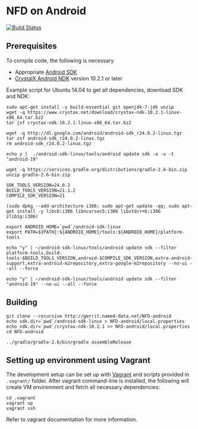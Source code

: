 NFD on Android
==============

[![Build Status](https://travis-ci.org/named-data/NFD-android.svg?branch=master)](https://travis-ci.org/named-data/NFD-android)

## Prerequisites

To compile code, the following is necessary

- Appropriate [Android SDK](http://developer.android.com/sdk/index.html)
- [CrystalX Android NDK](https://www.crystax.net/en/download) version 10.2.1 or later

Example script for Ubuntu 14.04 to get all dependencies, download SDK and NDK:

    sudo apt-get install -y build-essential git openjdk-7-jdk unzip
    wget -q https://www.crystax.net/download/crystax-ndk-10.2.1-linux-x86_64.tar.bz2
    tar jxf crystax-ndk-10.2.1-linux-x86_64.tar.bz2

    wget -q http://dl.google.com/android/android-sdk_r24.0.2-linux.tgz
    tar zxf android-sdk_r24.0.2-linux.tgz
    rm android-sdk_r24.0.2-linux.tgz

    echo y |  ./android-sdk-linux/tools/android update sdk -a -u -t "android-19"

    wget -q https://services.gradle.org/distributions/gradle-2.6-bin.zip
    unzip gradle-2.6-bin.zip

    SDK_TOOLS_VERSION=24.0.2
    BUILD_TOOLS_VERSION=21.1.2
    COMPILE_SDK_VERSION=21

    (sudo dpkg --add-architecture i386; sudo apt-get update -qq; sudo apt-get install -y libc6:i386 libncurses5:i386 libstdc++6:i386 zlib1g:i386)

    export ANDROID_HOME=`pwd`/android-sdk-linux
    export PATH=${PATH}:${ANDROID_HOME}/tools:${ANDROID_HOME}/platform-tools

    echo "y" | ~/android-sdk-linux/tools/android update sdk --filter platform-tools,build-tools-$BUILD_TOOLS_VERSION,android-$COMPILE_SDK_VERSION,extra-android-support,extra-android-m2repository,extra-google-m2repository --no-ui --all --force

    echo "y" | ~/android-sdk-linux/tools/android update sdk --filter "android-19" --no-ui --all --force

## Building


    git clone --recursive http://gerrit.named-data.net/NFD-android
    echo sdk.dir=`pwd`/android-sdk-linux > NFD-android/local.properties
    echo ndk.dir=`pwd`/crystax-ndk-10.2.1 >> NFD-android/local.properties
    cd NFD-android

    ../gradle/gradle-2.6/bin/gradle assembleRelease


## Setting up environment using Vagrant

The development setup can be set up with [Vagrant](https://www.vagrantup.com/) and scripts provided
in `.vagrant/` folder.  After vagrant command-line is installed, the following will create VM
environment and fetch all necessary dependencies:

    cd .vagrant
    vagrant up
    vagrant ssh

Refer to vagrant documentation for more information.
